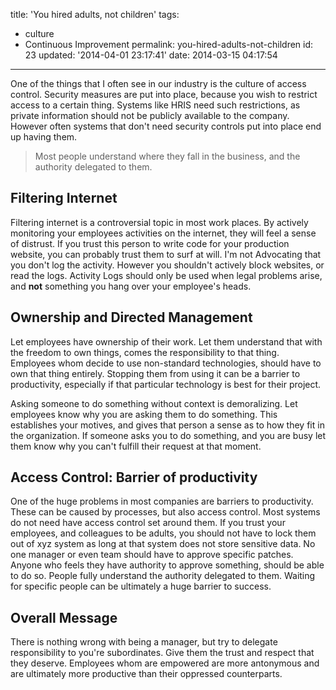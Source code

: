 title: 'You hired adults, not children'
tags:

  - culture
  - Continuous Improvement
permalink: you-hired-adults-not-children
id: 23
updated: '2014-04-01 23:17:41'
date: 2014-03-15 04:17:54
---

One of the things that I often see in our industry is the culture of access control. Security measures are put into place, because you wish to restrict access to a certain thing. Systems like HRIS need such restrictions, as private information should not be publicly available to the company. However often systems that don't need security controls put into place end up having them.

>Most people understand where they fall in the business, and the authority delegated to them.

## Filtering Internet

Filtering internet is a controversial topic in most work places. By actively monitoring your employees activities on the internet, they will feel a sense of distrust. If you trust this person to write code for your production website, you can probably trust them to surf at will. I'm not Advocating that you don't log the activity. However you shouldn't actively block websites, or read the logs. Activity Logs should only be used when legal problems arise, and **not** something you hang over your employee's heads.


## Ownership and Directed Management

Let employees have ownership of their work. Let them understand that with the freedom to own things, comes the responsibility to that thing. Employees whom decide to use non-standard technologies, should have to own that thing entirely. Stopping them from using it can be a barrier to productivity, especially if that particular technology is best for their project. 

Asking someone to do something without context is demoralizing. Let employees know why you are asking them to do something. This establishes your motives, and gives that person a sense as to how they fit in the organization. If someone asks you to do something, and you are busy let them know why you can't fulfill their request at that moment.

## Access Control: Barrier of productivity

One of the huge problems in most companies are barriers to productivity. These can be caused by processes, but also access control. Most systems do not need have access control set around them. If you trust your employees, and colleagues to be adults, you should not have to lock them out of xyz system as long at that system does not store sensitive data.  No one manager or even team should have to approve specific patches. Anyone who feels they have authority to approve something, should be able to do so. People fully understand the authority delegated to them. Waiting for specific people can be ultimately a huge barrier to success.

## Overall Message

There is nothing wrong with being a manager, but try to delegate responsibility to you're subordinates. Give them the trust and respect that they deserve. Employees whom are empowered are more antonymous and are ultimately more productive than their oppressed counterparts.




